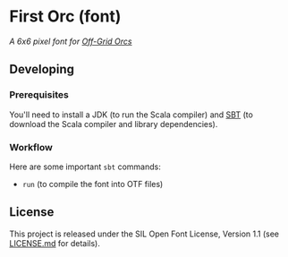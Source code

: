 # First Orc (font)
_A 6x6 pixel font for [Off-Grid Orcs](https://github.com/dcecile/off-grid-orcs)_

## Developing

### Prerequisites

You'll need to install a JDK (to run the Scala compiler) and
[SBT](http://www.scala-sbt.org/) (to download the Scala compiler and
library dependencies).

### Workflow

Here are some important `sbt` commands:

- `run` (to compile the font into OTF files)

## License

This project is released under the SIL Open Font License, Version 1.1 (see
[LICENSE.md](LICENSE.md) for details).
